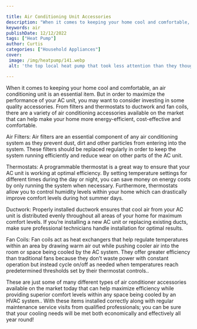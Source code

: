 ```yaml
---

title: Air Conditioning Unit Accessories
description: "When it comes to keeping your home cool and comfortable, an air conditioning unit is an essential item. But in order to maximize t...keep going and find out"
keywords: air
publishDate: 12/12/2022
tags: ["Heat Pump"]
author: Curtis
categories: ["Household Appliances"]
cover: 
 image: /img/heatpump/141.webp
 alt: 'the top local heat pump that took less attention than they thought'

---
```


When it comes to keeping your home cool and comfortable, an air conditioning unit is an essential item. But in order to maximize the performance of your AC unit, you may want to consider investing in some quality accessories. From filters and thermostats to ductwork and fan coils, there are a variety of air conditioning accessories available on the market that can help make your home more energy-efficient, cost-effective and comfortable.

Air Filters: Air filters are an essential component of any air conditioning system as they prevent dust, dirt and other particles from entering into the system. These filters should be replaced regularly in order to keep the system running efficiently and reduce wear on other parts of the AC unit.

Thermostats: A programmable thermostat is a great way to ensure that your AC unit is working at optimal efficiency. By setting temperature settings for different times during the day or night, you can save money on energy costs by only running the system when necessary. Furthermore, thermostats allow you to control humidity levels within your home which can drastically improve comfort levels during hot summer days. 

Ductwork: Properly installed ductwork ensures that cool air from your AC unit is distributed evenly throughout all areas of your home for maximum comfort levels. If you’re installing a new AC unit or replacing existing ducts, make sure professional technicians handle installation for optimal results. 

Fan Coils: Fan coils act as heat exchangers that help regulate temperatures within an area by drawing warm air out while pushing cooler air into the room or space being cooled by the AC system. They offer greater efficiency than traditional fans because they don’t waste power with constant operation but instead cycle on/off as needed when temperatures reach predetermined thresholds set by their thermostat controls.. 

These are just some of many different types of air conditioner accessories available on the market today that can help maximize efficiency while providing superior comfort levels within any space being cooled by an HVAC system.. With these items installed correctly along with regular maintenance service visits from qualified professionals; you can be sure that your cooling needs will be met both economically and effectively all year round!

